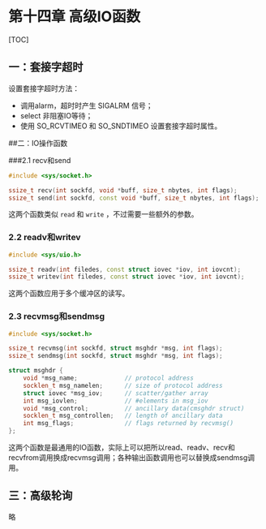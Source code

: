 # 第十四章 高级IO函数

[TOC]



## 一：套接字超时

设置套接字超时方法：

- 调用alarm，超时时产生 SIGALRM 信号；
- select 非阻塞IO等待；
- 使用 SO_RCVTIMEO 和 SO_SNDTIMEO 设置套接字超时属性。





##二：IO操作函数

###2.1 recv和send

```c++
#include <sys/socket.h>

ssize_t recv(int sockfd, void *buff, size_t nbytes, int flags);
ssize_t send(int sockfd, const void *buff, size_t nbytes, int flags);
```

这两个函数类似 `read` 和 `write` ，不过需要一些额外的参数。

### 2.2 readv和writev

```c++
#include <sys/uio.h>

ssize_t readv(int filedes, const struct iovec *iov, int iovcnt);
ssize_t writev(int filedes, const struct iovec *iov, int iovcnt);
```

这两个函数应用于多个缓冲区的读写。

### 2.3 recvmsg和sendmsg

```c++
#include <sys/socket.h>

ssize_t recvmsg(int sockfd, struct msghdr *msg, int flags);
ssize_t sendmsg(int sockfd, struct msghdr *msg, int flags);

struct msghdr {
	void *msg_name;				// protocol address
  	socklen_t msg_namelen;		// size of protocol address
  	struct iovec *msg_iov;		// scatter/gather array
  	int msg_iovlen;				// #elements in msg_iov
  	void *msg_control;			// ancillary data(cmsghdr struct)
  	socklen_t msg_controllen;	// length of ancillary data
  	int msg_flags;				// flags returned by recvmsg()
};
```

这两个函数是最通用的IO函数，实际上可以把所以read、readv、recv和recvfrom调用换成recvmsg调用；各种输出函数调用也可以替换成sendmsg调用。





## 三：高级轮询

略